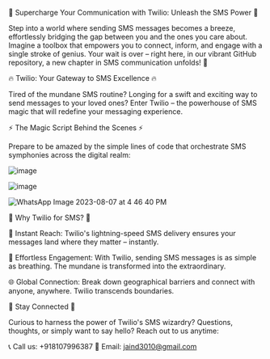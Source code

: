 
🚀 Supercharge Your Communication with Twilio: Unleash the SMS Power 📱

Step into a world where sending SMS messages becomes a breeze, effortlessly bridging the gap between you and the ones you care about. Imagine a toolbox that empowers you to connect, inform, and engage with a single stroke of genius. Your wait is over – right here, in our vibrant GitHub repository, a new chapter in SMS communication unfolds! 🌟

🔥 Twilio: Your Gateway to SMS Excellence 🔥

Tired of the mundane SMS routine? Longing for a swift and exciting way to send messages to your loved ones? Enter Twilio – the powerhouse of SMS magic that will redefine your messaging experience.

⚡️ The Magic Script Behind the Scenes ⚡️

Prepare to be amazed by the simple lines of code that orchestrate SMS symphonies across the digital realm:

![image](https://github.com/divyanshujain11/twilio_send_sms/assets/77712311/3e7759e7-80f0-4a77-a9eb-9b2d378edf08)

![image](https://github.com/divyanshujain11/twilio_send_sms/assets/77712311/9b36596e-68b5-446a-9ce6-cfdc6fefcf67)


![WhatsApp Image 2023-08-07 at 4 46 40 PM](https://github.com/divyanshujain11/twilio_send_sms/assets/77712311/12db453c-4a41-4910-8afc-4fd84e626e2f)

🌟 Why Twilio for SMS? 🌟

📲 Instant Reach: Twilio's lightning-speed SMS delivery ensures your messages land where they matter – instantly.

🚀 Effortless Engagement: With Twilio, sending SMS messages is as simple as breathing. The mundane is transformed into the extraordinary.

🌐 Global Connection: Break down geographical barriers and connect with anyone, anywhere. Twilio transcends boundaries.

🔗 Stay Connected 🔗

Curious to harness the power of Twilio's SMS wizardry? Questions, thoughts, or simply want to say hello? Reach out to us anytime:

📞 Call us: +918107996387
📧 Email: jaind3010@gmail.com




